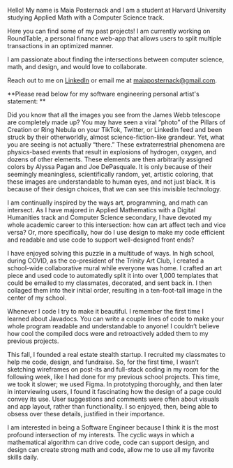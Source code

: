 Hello! My name is Maia Posternack and I am a student at Harvard University studying Applied Math with a Computer Science track. 

Here you can find some of my past projects! I am currently working on RoundTable, a personal finance web-app that allows users to split multiple transactions in an optimized manner. 

I am passionate about finding the intersections between computer science, math, and design, and would love to collaborate. 

Reach out to me on [LinkedIn](https://www.linkedin.com/in/maia-posternack/) or email me at maiaposternack@gmail.com.

**Please read below for my software engineering personal artist's statement: **

Did you know that all the images you see from the James Webb telescope are completely made up? You may have seen a viral “photo” of the Pillars of Creation or Ring Nebula on your TikTok, Twitter, or LinkedIn feed and been struck by their otherworldly, almost science-fiction-like grandeur. Yet, what you are seeing is not actually “there.” These extraterrestrial phenomena are physics-based events that result in explosions of hydrogen, oxygen, and dozens of other elements. These elements are then arbitrarily assigned colors by Alyssa Pagan and Joe DePasquale. It is only because of their seemingly meaningless, scientifically random, yet, artistic coloring, that these images are understandable to human eyes, and not just black. It is because of their design choices, that we can see this invisible technology. 

I am continually inspired by the ways art, programming, and math can intersect. As I have majored in Applied Mathematics with a Digital Humanities track and Computer Science secondary, I have devoted my whole academic career to this intersection: how can art affect tech and vice versa? Or, more specifically, how do I use design to make my code efficient and readable and use code to support well-designed front ends? 

I have enjoyed solving this puzzle in a multitude of ways. In high school, during COVID, as the co-president of the Trinity Art Club, I created a school-wide collaborative mural while everyone was home. I crafted an art piece and used code to automatedly split it into over 1,000 templates that could be emailed to my classmates, decorated, and sent back in. I then collaged them into their initial order, resulting in a ten-foot-tall image in the center of my school. 

Whenever I code I try to make it beautiful. I remember the first time I learned about Javadocs. You can write a couple lines of code to make your whole program readable and understandable to anyone! I couldn’t believe how cool the compiled docs were and retroactively added them to my previous projects. 

This fall, I founded a real estate stealth startup. I recruited my classmates to help me code, design, and fundraise. So, for the first time, I wasn’t sketching wireframes on post-its and full-stack coding in my room for the following week, like I had done for my previous school projects. This time, we took it slower; we used Figma. In prototyping thoroughly, and then later in interviewing users, I found it fascinating how the design of a page could convey its use. User suggestions and comments were often about visuals and app layout, rather than functionality. I so enjoyed, then, being able to obsess over these details, justified in their importance. 

I am interested in being a Software Engineer because I think it is the most profound intersection of my interests. The cyclic ways in which a mathematical algorithm can drive code, code can support design, and design can create strong math and code, allow me to use all my favorite skills daily. 
